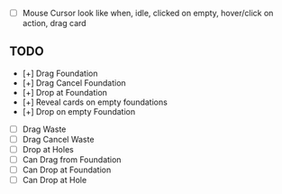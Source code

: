 - [ ] Mouse Cursor look like when, idle, clicked on empty, hover/click on action, drag card


## TODO

- [+] Drag Foundation
- [+] Drag Cancel Foundation
- [+] Drop at Foundation
- [+] Reveal cards on empty foundations
- [+] Drop on empty Foundation
- [ ] Drag Waste
- [ ] Drag Cancel Waste
- [ ] Drop at Holes
- [ ] Can Drag from Foundation
- [ ] Can Drop at Foundation
- [ ] Can Drop at Hole
